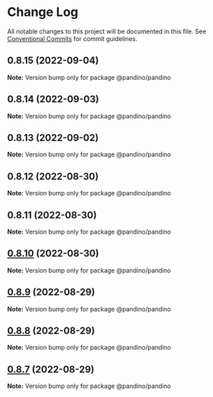 # Change Log

All notable changes to this project will be documented in this file.
See [Conventional Commits](https://conventionalcommits.org) for commit guidelines.

## 0.8.15 (2022-09-04)

**Note:** Version bump only for package @pandino/pandino

## 0.8.14 (2022-09-03)

**Note:** Version bump only for package @pandino/pandino

## 0.8.13 (2022-09-02)

**Note:** Version bump only for package @pandino/pandino

## 0.8.12 (2022-08-30)

**Note:** Version bump only for package @pandino/pandino

## 0.8.11 (2022-08-30)

**Note:** Version bump only for package @pandino/pandino

## [0.8.10](https://github.com/BlackBeltTechnology/pandino/compare/v0.8.9...v0.8.10) (2022-08-30)

**Note:** Version bump only for package @pandino/pandino

## [0.8.9](https://github.com/BlackBeltTechnology/pandino/compare/v0.8.8...v0.8.9) (2022-08-29)

**Note:** Version bump only for package @pandino/pandino

## [0.8.8](https://github.com/BlackBeltTechnology/pandino/compare/v0.8.7...v0.8.8) (2022-08-29)

**Note:** Version bump only for package @pandino/pandino

## [0.8.7](https://github.com/BlackBeltTechnology/pandino/compare/v0.8.6...v0.8.7) (2022-08-29)

**Note:** Version bump only for package @pandino/pandino
